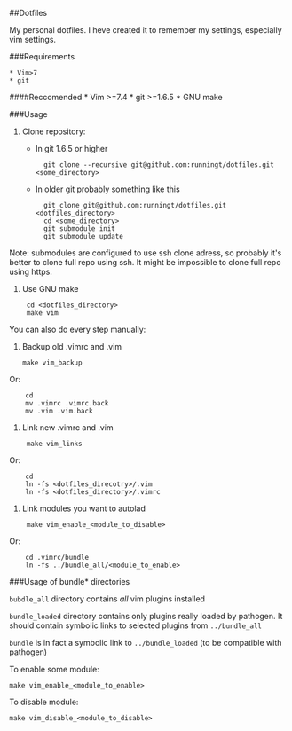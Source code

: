 ##Dotfiles

My personal dotfiles. I heve created it to remember my settings, especially vim settings.

###Requirements

    * Vim>7
    * git 

####Reccomended
    * Vim >=7.4
    * git >=1.6.5
    * GNU make

###Usage

1. Clone repository:
    * In git 1.6.5 or higher

            git clone --recursive git@github.com:runningt/dotfiles.git <some_directory>

    * In older git probably something like this

            git clone git@github.com:runningt/dotfiles.git <dotfiles_directory>
            cd <some_directory>
            git submodule init
            git submodule update
Note: submodules are configured to use ssh clone adress, so probably it's better to clone full repo using ssh.
It might be impossible to clone full repo using https.

1. Use GNU make 
        
        cd <dotfiles_directory>
        make vim

You can also do every step manually:

1.  Backup old .vimrc and .vim

        make vim_backup
Or:

        cd
        mv .vimrc .vimrc.back
        mv .vim .vim.back

1. Link new .vimrc and .vim

        make vim_links
Or:
        
        cd
        ln -fs <dotfiles_direcotry>/.vim
        ln -fs <dotfiles_directory>/.vimrc


1. Link modules you want to autolad

        make vim_enable_<module_to_disable>
Or:

        cd .vimrc/bundle
        ln -fs ../bundle_all/<module_to_enable>


###Usage of bundle* directories

`bubdle_all` directory contains *all* vim plugins installed 

`bundle_loaded` directory contains only plugins really loaded by pathogen. 
It should contain symbolic links to selected plugins from `../bundle_all`

`bundle` is in fact a symbolic link to `../bundle_loaded` (to be compatible with pathogen)

To enable some module:

    make vim_enable_<module_to_enable>

To disable module:

    make vim_disable_<module_to_disable>
